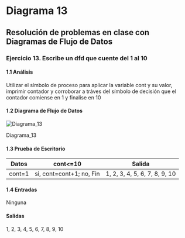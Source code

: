 # Diagrama 13
## Resolución de problemas en clase con Diagramas de Flujo de Datos
### Ejercicio 13. Escribe un dfd que cuente del 1 al 10
#### 1.1 Análisis
Utilizar el símbolo de proceso para aplicar la variable cont y su valor, imprimir contador y corroborar a tráves del símbolo de decisión que el contador comiense en 1 y finalise en 10
#### 1.2 Diagrama de Flujo de Datos
![Diagrama_13](https://user-images.githubusercontent.com/113486125/190937544-4229a8be-f5b3-433b-b168-c79bd1f9ef19.png)

Diagrama_13
#### 1.3 Prueba de Escritorio
| Datos | cont<=10 | Salida |
| ----------- | ----------- | ----------- |
| cont=1 | si, cont=cont+1; no, Fin | 1, 2, 3, 4, 5, 6, 7, 8, 9, 10 |
#### 1.4 Entradas
Ninguna
#### Salidas
1, 2, 3, 4, 5, 6, 7, 8, 9, 10
